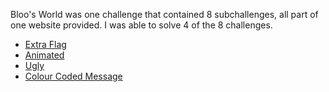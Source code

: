 Bloo's World was one challenge that contained 8 subchallenges, all part of one website provided. I was able to solve 4 of the 8 challenges. 

* [Extra Flag](ExtraFlag.MD)
* [Animated](Animated.MD)
* [Ugly](Ugly.MD)
* [Colour Coded Message](ColourCodedMessage.MD)
